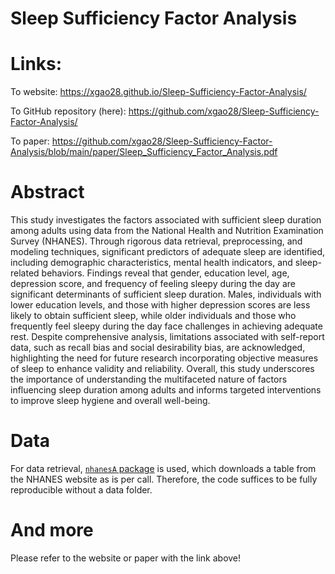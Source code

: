# Sleep Sufficiency Factor Analysis

# Links:

To website: https://xgao28.github.io/Sleep-Sufficiency-Factor-Analysis/

To GitHub repository (here): https://github.com/xgao28/Sleep-Sufficiency-Factor-Analysis/

To paper: https://github.com/xgao28/Sleep-Sufficiency-Factor-Analysis/blob/main/paper/Sleep_Sufficiency_Factor_Analysis.pdf

# Abstract

This study investigates the factors associated with sufficient sleep duration among adults using data from the National Health and Nutrition Examination Survey (NHANES). Through rigorous data retrieval, preprocessing, and modeling techniques, significant predictors of adequate sleep are identified, including demographic characteristics, mental health indicators, and sleep-related behaviors. Findings reveal that gender, education level, age, depression score, and frequency of feeling sleepy during the day are significant determinants of sufficient sleep duration. Males, individuals with lower education levels, and those with higher depression scores are less likely to obtain sufficient sleep, while older individuals and those who frequently feel sleepy during the day face challenges in achieving adequate rest. Despite comprehensive analysis, limitations associated with self-report data, such as recall bias and social desirability bias, are acknowledged, highlighting the need for future research incorporating objective measures of sleep to enhance validity and reliability. Overall, this study underscores the importance of understanding the multifaceted nature of factors influencing sleep duration among adults and informs targeted interventions to improve sleep hygiene and overall well-being.

# Data

For data retrieval, [`nhanesA` package](https://www.rdocumentation.org/packages/nhanesA/versions/1.1) is used, which downloads a table from the NHANES website as is per call. Therefore, the code suffices to be fully reproducible without a data folder.

# And more

Please refer to the website or paper with the link above!
